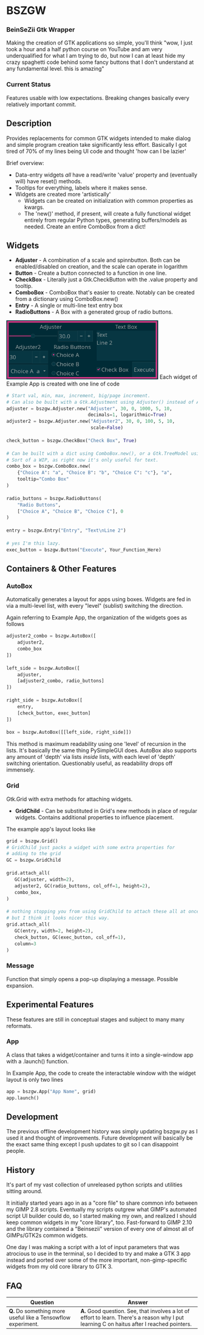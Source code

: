 # BSZGW
### BeinSeZii Gtk Wrapper
Making the creation of GTK applications so simple, you'll think "wow, I just took a hour and a half python course on YouTube and am very underqualified for what I am trying to do, but now I can at least hide my crazy spaghetti code behind some fancy buttons that I don't understand at any fundamental level. this is amazing"

### Current Status
Features usable with low expectations. Breaking changes basically every relatively important commit.

## Description
Provides replacements for common GTK widgets intended to make dialog and
simple program creation take significantly less effort. Basically I got tired
of 70% of my lines being UI code and thought 'how can I be lazier'

Brief overview:
 - Data-entry widgets *all* have a read/write 'value' property and
   (eventually will) have reset() methods.
 - Tooltips for everything, labels where it makes sense.
 - Widgets are created more 'artistically'
   - Widgets can be created on initialization with common properties as kwargs.
   - The 'new()' method, if present, will create a fully functional widget
     entirely from regular Python types, generating buffers/models as needed.
     Create an entire ComboBox from a dict!

## Widgets
 - **Adjuster** - A combination of a scale and spinnbutton. Both can be enabled/disabled on creation, and the scale can operate in logarithm
 - **Button** - Create a button connected to a function in one line.
 - **CheckBox** - Literally just a Gtk.CheckButton with the .value property and tooltip.
 - **ComboBox** - ComboBox that's easier to create. Notably can be created from a dictionary using ComboBox.new()
 - **Entry** - A single or multi-line text entry box
 - **RadioButtons** - A Box with a generated group of radio buttons.

<img src="./Example Apps/example_app.png" width="400">
Each widget of Example App is created with one line of code

```python
# Start val, min, max, increment, big/page increment.
# Can also be built with a Gtk.Adjustment using Adjuster() instead of Adjuster.new()
adjuster = bszgw.Adjuster.new("Adjuster", 30, 0, 1000, 5, 10,
                              decimals=1, logarithmic=True)
adjuster2 = bszgw.Adjuster.new("Adjuster2", 30, 0, 100, 5, 10,
                               scale=False)

check_button = bszgw.CheckBox("Check Box", True)

# Can be built with a dict using ComboBox.new(), or a Gtk.TreeModel using ComboBox()
# Sort of a WIP, as right now it's only useful for text.
combo_box = bszgw.ComboBox.new(
    {"Choice A": "a", "Choice B": "b", "Choice C": "c"}, "a",
    tooltip="Combo Box"
)

radio_buttons = bszgw.RadioButtons(
    "Radio Buttons",
    ["Choice A", "Choice B", "Choice C"], 0
)

entry = bszgw.Entry("Entry", "Text\nLine 2")

# yes I'm this lazy.
exec_button = bszgw.Button("Execute", Your_Function_Here)
```

## Containers & Other Features
### AutoBox
Automatically generates a layout for apps using boxes. Widgets are fed in via a multi-level list, with every "level" (sublist) switching the direction.

Again referring to Example App, the organization of the widgets goes as follows
 
```python
adjuster2_combo = bszgw.AutoBox([
    adjuster2,
    combo_box
])

left_side = bszgw.AutoBox([
    adjuster,
    [adjuster2_combo, radio_buttons]
])

right_side = bszgw.AutoBox([
    entry,
    [check_button, exec_button]
])

box = bszgw.AutoBox([[left_side, right_side]])
```
This method is maximum readability using one 'level' of recursion in the lists. It's basically the same thing PySimpleGUI does. AutoBox also supports any amount of 'depth' via lists *inside* lists, with each level of 'depth' switching orientation. Questionably useful, as readability drops off immensely.

### Grid
Gtk.Grid with extra methods for attaching widgets.
 - **GridChild** - Can be substituted in Grid's new methods in place of regular widgets. Contains additional properties to influence placement.

 The example app's layout looks like 
 ```python
grid = bszgw.Grid()
# GridChild just packs a widget with some extra properties for
# adding to the grid
GC = bszgw.GridChild

grid.attach_all(
    GC(adjuster, width=2),
    adjuster2, GC(radio_buttons, col_off=1, height=2),
    combo_box,
)

# nothing stopping you from using GridChild to attach these all at once
# but I think it looks nicer this way.
grid.attach_all(
    GC(entry, width=2, height=2),
    check_button, GC(exec_button, col_off=1),
    column=3
)
 ```
 
### Message
Function that simply opens a pop-up displaying a message. Possible expansion. 

## Experimental Features
These features are still in conceptual stages and subject to many many reformats.
### App
A class that takes a widget/container and turns it into a single-window app with a .launch() function.

In Example App, the code to create the interactable window with the widget layout is only two lines
```python
app = bszgw.App("App Name", grid)
app.launch()
```

## Development
The previous offline development history was simply updating bszgw.py as I used it and thought of improvements. Future development will basically be the exact same thing except I push updates to git so I can disappoint people.

## History
It's part of my vast collection of unreleased python scripts and utilities sitting around.

It initially started years ago in as a "core file" to share common info between my GIMP 2.8 scripts. Eventually my scripts outgrew what GIMP's automated script UI builder could do, so I started making my own, and realized I should keep common widgets in my "core library", too. Fast-forward to GIMP 2.10 and the library contained a "Beinsezii" version of every one of almost all of GIMPs/GTK2s common widgets.

One day I was making a script with a lot of input parameters that was atrocious to use in the terminal, so I decided to try and make a GTK 3 app instead and ported over some of the more important, non-gimp-specific widgets from my old core library to GTK 3.

## FAQ
Question|Answer
--------|------
**Q.** Do something more useful like a Tensowflow experiment.|**A.** Good question. See, that involves a lot of effort to learn. There's a reason why I put learning C on haitus after I reached pointers.

